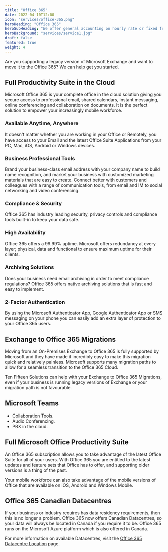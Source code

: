 ```yaml
---
title: "Office 365"
date: 2022-04-10T12:00
icon: "services/office-365.png"
heroHeading: "Office 365"
heroSubHeading: "We offer general accounting on hourly rate or fixed fee"
heroBackground: "services/service1.jpg"
draft: false
featured: true
weight: 4
---
```


Are you supporting a legacy version of Microsoft Exchange and want to move it to the Office 365? We can help get you started.

## Full Productivity Suite in the Cloud

Microsoft Office 365 is your complete office in the cloud solution giving you secure access to professional email, shared calendars, instant messaging, online conferencing and collaboration on documents. It is the perfect solution to empower your increasingly mobile workforce.

### Available Anytime, Anywhere

It doesn't matter whether you are working in your Office or Remotely, you have access to your Email and the latest Office Suite Applications from your PC, Mac, iOS, Android or Windows devices.

### Business Professional Tools

Brand your business-class email address with your company name to build name recognition, and market your business with customized marketing materials that are easy to create. Connect better with customers and colleagues with a range of communication tools, from email and IM to social networking and video conferencing.

### Compliance & Security

Office 365 has industry leading security, privacy controls and compliance tools built-in to keep your data safe.

### High Availability

Office 365 offers a 99.99% uptime. Microsoft offers redundancy at every layer; physical, data and functional to ensure maximum uptime for their clients.

### Archiving Solutions

Does your business need email archiving in order to meet compliance regulations? Office 365 offers native archiving solutions that is fast and easy to implement.

### 2-Factor Authentication

By using the Microsoft Authenticator App, Google Authenticator App or SMS messaging on your phone you can easily add an extra layer of protection to your Office 365 users.

## Exchange to Office 365 Migrations

Moving from an On-Premises Exchange to Office 365 is fully supported by Microsoft and they have made it incredibly easy to make this migration quick and relatively painless. Microsoft supports many migration paths to allow for a seamless transition to the Office 365 Cloud.

Ten Fifteen Solutions can help with your Exchange to Office 365 Migrations, even if your business is running legacy versions of Exchange or your migration path is not favourable.

## Microsoft Teams

- Collaboration Tools.
- Audio Conferencing.
- PBX in the cloud.

## Full Microsoft Office Productivity Suite

An Office 365 subscription allows you to take advantage of the latest Office Suite for all of your users. With Office 365 you are entitled to the latest updates and feature sets that Office has to offer, and supporting older versions is a thing of the past.

Your mobile workforce can also take advantage of the mobile versions of Office that are available on iOS, Android and Windows Mobile.

## Office 365 Canadian Datacentres

If your business or industry requires has data residency requirements, then this is no longer a problem. Office 365 now offers Canadian Datacentres, so your data will always be located in Canada if you require it to be. Office 365 runs on the Microsoft Azure platform which is also offered in Canada.

For more information on available Datacentres, visit the [Office 365 Datacentre Location](https://www.microsoft.com/en-ca/trust-center/privacy/data-location) page.

